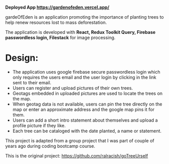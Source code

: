 **Deployed App https://gardenofeden.vercel.app/**

gardeOfEden is an application promoting the importance of planting trees to help renew resources lost to mass deforestation.

The application is developed with **React, Redux Toolkit Query, Firebase passwordless login, Filestack** for image processing.

# Design:

- The application uses google firebase secure passwordless login which only requires the users email and the user login by clicking in the link sent to their email.
- Users can register and upload pictures of their own trees.
- Geotags embedded in uploaded pictures are used to locate the trees on the map.
- When geotag data is not available, users can pin the tree directly on the map or enter an approximate address and the google map pins it for them.
- Users can add a short intro statement about themselves and upload a profile picture if they like.
- Each tree can be cataloged with the date planted, a name or statement.

This project is adapted from a group project that I was part of couple of years ago during coding bootcamp course.

This is the original project: https://github.com/ralracish/goTreeUrself
